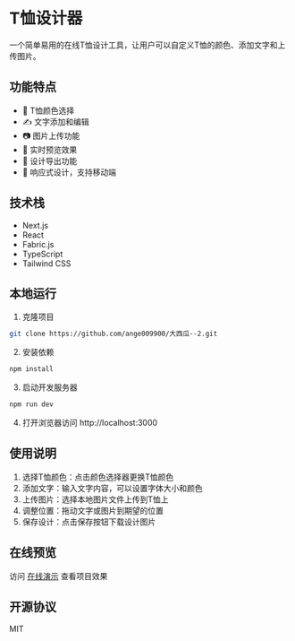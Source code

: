 # T恤设计器

一个简单易用的在线T恤设计工具，让用户可以自定义T恤的颜色、添加文字和上传图片。

## 功能特点

- 🎨 T恤颜色选择
- ✍️ 文字添加和编辑
- 📷 图片上传功能
- 👀 实时预览效果
- 💾 设计导出功能
- 📱 响应式设计，支持移动端

## 技术栈

- Next.js
- React
- Fabric.js
- TypeScript
- Tailwind CSS

## 本地运行

1. 克隆项目
```bash
git clone https://github.com/ange009900/大西瓜--2.git
```

2. 安装依赖
```bash
npm install
```

3. 启动开发服务器
```bash
npm run dev
```

4. 打开浏览器访问 http://localhost:3000

## 使用说明

1. 选择T恤颜色：点击颜色选择器更换T恤颜色
2. 添加文字：输入文字内容，可以设置字体大小和颜色
3. 上传图片：选择本地图片文件上传到T恤上
4. 调整位置：拖动文字或图片到期望的位置
5. 保存设计：点击保存按钮下载设计图片

## 在线预览

访问 [在线演示](https://github.com/ange009900/大西瓜--2) 查看项目效果

## 开源协议

MIT
